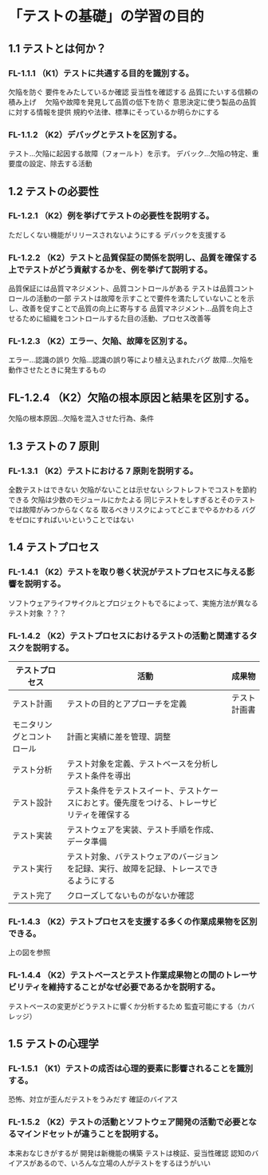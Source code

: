 # 「テストの基礎」の学習の目的
## 1.1 テストとは何か？
### FL-1.1.1 （K1）テストに共通する目的を識別する。
欠陥を防ぐ
要件をみたしているか確認
妥当性を確認する
品質にたいする信頼の積み上げ　
欠陥や故障を発見して品質の低下を防ぐ
意思決定に使う製品の品質に対する情報を提供
規約や法律、標準にそっているか明らかにする
### FL-1.1.2 （K2）デバッグとテストを区別する。
テスト...欠陥に起因する故障（フォールト）を示す。
デバック...欠陥の特定、重要度の設定、除去する活動
## 1.2 テストの必要性
### FL-1.2.1 （K2）例を挙げてテストの必要性を説明する。
ただしくない機能がリリースされないようにする
デバックを支援する
### FL-1.2.2 （K2）テストと品質保証の関係を説明し、品質を確保する上でテストがどう貢献するかを、例を挙げて説明する。
品質保証には品質マネジメント、品質コントロールがある
テストは品質コントロールの活動の一部
テストは故障を示すことで要件を満たしていないことを示し、改善を促すことで品質の向上に寄与する
品質マネジメント...品質を向上させるために組織をコントロールするた目の活動、プロセス改善等
### FL-1.2.3 （K2）エラー、欠陥、故障を区別する。
エラー...認識の誤り
欠陥...認識の誤り等により植え込まれたバグ
故障...欠陥を動作させたときに発生するもの
## FL-1.2.4 （K2）欠陥の根本原因と結果を区別する。
欠陥の根本原因...欠陥を混入させた行為、条件
## 1.3 テストの 7 原則
### FL-1.3.1 （K2）テストにおける 7 原則を説明する。
全数テストはできない
欠陥がないことは示せない
シフトレフトでコストを節約できる
欠陥は少数のモジュールにかたよる
同じテストをしすぎるとそのテストでは故障がみつからなくなる
取るべきリスクによってどこまでやるかわる
バグをゼロにすればいいということではない

## 1.4 テストプロセス
### FL-1.4.1 （K2）テストを取り巻く状況がテストプロセスに与える影響を説明する。
ソフトウェアライフサイクルとプロジェクトもでるによって、実施方法が異なる
テスト対象
？？？
### FL-1.4.2 （K2）テストプロセスにおけるテストの活動と関連するタスクを説明する。

| テストプロセス             | 活動                                                                                         | 成果物       |
| -------------------------- | -------------------------------------------------------------------------------------------- | ------------ |
| テスト計画                 | テストの目的とアプローチを定義                                                               | テスト計画書 |
| モニタリングとコントロール | 計画と実績に差を管理、調整                                                                   |              |
| テスト分析                 | テスト対象を定義、テストベースを分析しテスト条件を導出                                       |              |
| テスト設計                 | テスト条件をテストスイート、テストケースにおとす。優先度をつける、トレーサビリティを確保する |              |
| テスト実装                 | テストウェアを実装、テスト手順を作成、データ準備                                             |              |
| テスト実行                 | テスト対象、バテストウェアのバージョンを記録、実行、故障を記録、トレースできるようにする     |              |
| テスト完了                 | クローズしてないものがないか確認                                                             |              |

### FL-1.4.3 （K2）テストプロセスを支援する多くの作業成果物を区別できる。

上の図を参照
### FL-1.4.4 （K2）テストベースとテスト作業成果物との間のトレーサビリティを維持することがなぜ必要であるかを説明する。
テストベースの変更がどうテストに響くか分析するため
監査可能にする（カバレッジ）
## 1.5 テストの心理学
### FL-1.5.1 （K1）テストの成否は心理的要素に影響されることを識別する。
恐怖、対立が歪んだテストをうみだす
確証のバイアス

### FL-1.5.2 （K2）テストの活動とソフトウェア開発の活動で必要となるマインドセットが違うことを説明する。
本来おなじきがするが
開発は新機能の構築
テストは検証、妥当性確認
認知のバイアスがあるので、いろんな立場の人がテストをするほうがいい
